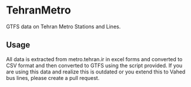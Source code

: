 # TehranMetro
GTFS data on Tehran Metro Stations and Lines.
## Usage
All data is extracted from metro.tehran.ir in excel forms and converted to CSV format and then converted to GTFS using the script provided.
If you are using this data and realize this is outdated or you extend this to Vahed bus lines, please create a pull request.
